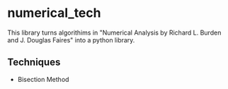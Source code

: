 # numerical_tech
This library turns algorithims in "Numerical Analysis by Richard L. Burden and J. Douglas Faires"
into a python library.

## Techniques
- Bisection Method
